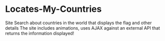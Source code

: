 # Locates-My-Countries
Site Search about countries in the world that displays the flag and other details The site includes animations, uses AJAX against an external API that returns the information displayed!
